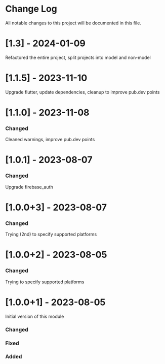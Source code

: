 # Change Log
All notable changes to this project will be documented in this file.
 
# [1.3] - 2024-01-09

Refactored the entire project, split projects into model and non-model

# [1.1.5] - 2023-11-10

Upgrade flutter, update dependencies, cleanup to improve pub.dev points

# [1.1.0] - 2023-11-08

### Changed
Cleaned warnings, improve pub.dev points

# [1.0.1] - 2023-08-07

### Changed
Upgrade firebase_auth

# [1.0.0+3] - 2023-08-07

### Changed
Trying (2nd) to specify supported platforms

# [1.0.0+2] - 2023-08-05

### Changed
Trying to specify supported platforms

# [1.0.0+1] - 2023-08-05

Initial version of this module

### Changed

### Fixed

### Added

